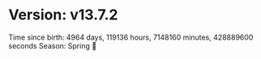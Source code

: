 # Version: v13.7.2
Time since birth: 4964 days, 119136 hours, 7148160 minutes, 428889600 seconds
Season: Spring 🌸
